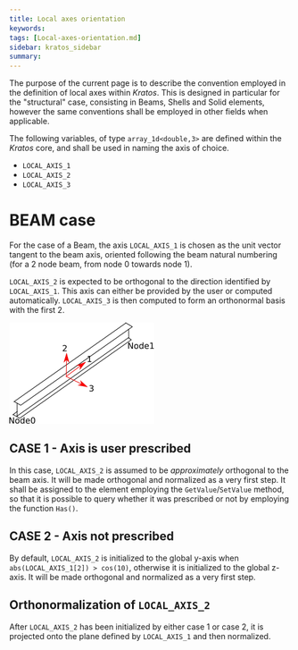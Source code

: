 ```yaml
---
title: Local axes orientation
keywords: 
tags: [Local-axes-orientation.md]
sidebar: kratos_sidebar
summary: 
---
```


The purpose of the current page is to describe the convention employed in the definition of local axes within _Kratos_.
This is designed in particular for the "structural" case, consisting in Beams, Shells and Solid elements, however the same conventions shall be employed in other fields when applicable.

The following variables, of type `array_1d<double,3>` are defined within the _Kratos_ core, and shall be used in naming the axis of choice.

* `LOCAL_AXIS_1`
* `LOCAL_AXIS_2`
* `LOCAL_AXIS_3`

# BEAM case

For the case of a Beam, the axis `LOCAL_AXIS_1` is chosen as the unit vector tangent to the beam axis, oriented following the beam natural numbering (for a 2 node beam, from node 0 towards node 1).

`LOCAL_AXIS_2` is expected to be orthogonal to the direction identified by `LOCAL_AXIS_1`. This axis can either be provided by the user or computed automatically. `LOCAL_AXIS_3` is then computed to form an orthonormal basis with the first 2.

![](https://raw.githubusercontent.com/KratosMultiphysics/Documentation/master/Wiki_files/Local_axes_orientation/local_axis_convention.png)

## CASE 1 - Axis is user prescribed

In this case, `LOCAL_AXIS_2` is assumed to be _approximately_ orthogonal to the beam axis. It will be made orthogonal and normalized as a very first step.
It shall be assigned to the element employing the `GetValue`/`SetValue` method, so that it is possible to query whether it was prescribed or not by employing the function `Has()`.

## CASE 2 - Axis not prescribed 

By default, `LOCAL_AXIS_2` is initialized to the global y-axis when `abs(LOCAL_AXIS_1[2]) > cos(10)`, otherwise it is initialized to the global z-axis. It will be made orthogonal and normalized as a very first step.
 
## Orthonormalization of `LOCAL_AXIS_2`

After `LOCAL_AXIS_2` has been initialized by either case 1 or case 2, it is projected onto the plane defined by `LOCAL_AXIS_1` and then normalized.

